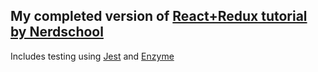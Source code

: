 ## My completed version of [React+Redux tutorial by Nerdschool](https://github.com/nerdschoolbergen/react)
Includes testing using [Jest](https://jestjs.io/docs/en/getting-started) and [Enzyme](https://github.com/airbnb/enzyme)
